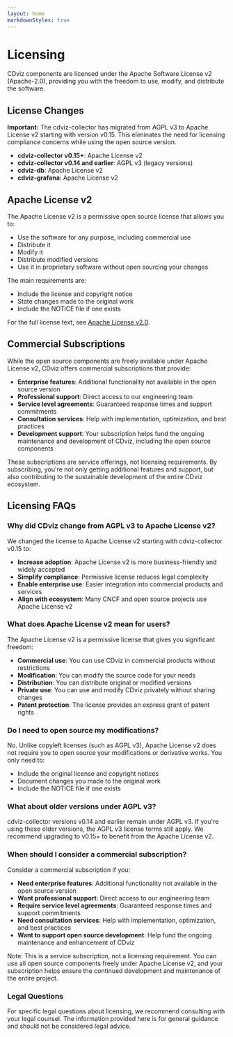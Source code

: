 ```yaml
---
layout: home
markdownStyles: true
---
```


# Licensing

CDviz components are licensed under the Apache Software License v2 (Apache-2.0), providing you with the freedom to use, modify, and distribute the software.

## License Changes

**Important:** The cdviz-collector has migrated from AGPL v3 to Apache License v2 starting with version v0.15. This eliminates the need for licensing compliance concerns while using the open source version.

- **cdviz-collector v0.15+**: Apache License v2
- **cdviz-collector v0.14 and earlier**: AGPL v3 (legacy versions)
- **cdviz-db**: Apache License v2
- **cdviz-grafana**: Apache License v2

## Apache License v2

The Apache License v2 is a permissive open source license that allows you to:

- Use the software for any purpose, including commercial use
- Distribute it
- Modify it
- Distribute modified versions
- Use it in proprietary software without open sourcing your changes

The main requirements are:

- Include the license and copyright notice
- State changes made to the original work
- Include the NOTICE file if one exists

For the full license text, see [Apache License v2.0](https://www.apache.org/licenses/LICENSE-2.0).

## Commercial Subscriptions

While the open source components are freely available under Apache License v2, CDviz offers commercial subscriptions that provide:

- **Enterprise features**: Additional functionality not available in the open source version
- **Professional support**: Direct access to our engineering team
- **Service level agreements**: Guaranteed response times and support commitments
- **Consultation services**: Help with implementation, optimization, and best practices
- **Development support**: Your subscription helps fund the ongoing maintenance and development of CDviz, including the open source components

These subscriptions are service offerings, not licensing requirements. By subscribing, you're not only getting additional features and support, but also contributing to the sustainable development of the entire CDviz ecosystem.

## Licensing FAQs

### Why did CDviz change from AGPL v3 to Apache License v2?

We changed the license to Apache License v2 starting with cdviz-collector v0.15 to:

- **Increase adoption**: Apache License v2 is more business-friendly and widely accepted
- **Simplify compliance**: Permissive license reduces legal complexity
- **Enable enterprise use**: Easier integration into commercial products and services
- **Align with ecosystem**: Many CNCF and open source projects use Apache License v2

### What does Apache License v2 mean for users?

The Apache License v2 is a permissive license that gives you significant freedom:

- **Commercial use**: You can use CDviz in commercial products without restrictions
- **Modification**: You can modify the source code for your needs
- **Distribution**: You can distribute original or modified versions
- **Private use**: You can use and modify CDviz privately without sharing changes
- **Patent protection**: The license provides an express grant of patent rights

### Do I need to open source my modifications?

No. Unlike copyleft licenses (such as AGPL v3), Apache License v2 does not require you to open source your modifications or derivative works. You only need to:

- Include the original license and copyright notices
- Document changes you made to the original work
- Include the NOTICE file if one exists

### What about older versions under AGPL v3?

cdviz-collector versions v0.14 and earlier remain under AGPL v3. If you're using these older versions, the AGPL v3 license terms still apply. We recommend upgrading to v0.15+ to benefit from the Apache License v2.

### When should I consider a commercial subscription?

Consider a commercial subscription if you:

- **Need enterprise features**: Additional functionality not available in the open source version
- **Want professional support**: Direct access to our engineering team
- **Require service level agreements**: Guaranteed response times and support commitments
- **Need consultation services**: Help with implementation, optimization, and best practices
- **Want to support open source development**: Help fund the ongoing maintenance and enhancement of CDviz

Note: This is a service subscription, not a licensing requirement. You can use all open source components freely under Apache License v2, and your subscription helps ensure the continued development and maintenance of the entire project.

### Legal Questions

For specific legal questions about licensing, we recommend consulting with your legal counsel. The information provided here is for general guidance and should not be considered legal advice.
